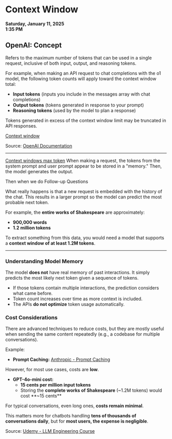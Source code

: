 # Context Window  
**Saturday, January 11, 2025**  
**1:35 PM**  

## OpenAI: Concept  

Refers to the maximum number of tokens that can be used in a single request, inclusive of both input, output, and reasoning tokens.  

For example, when making an API request to chat completions with the o1 model, the following token counts will apply toward the context window total:  

- **Input tokens** (inputs you include in the messages array with chat completions)  
- **Output tokens** (tokens generated in response to your prompt)  
- **Reasoning tokens** (used by the model to plan a response)  

Tokens generated in excess of the context window limit may be truncated in API responses.  

[Context window](context-window.png)

Source: [OpenAI Documentation](https://platform.openai.com/docs/models#context-window)  

---

[Context windows max token](context-window2.png)
When making a request, the tokens from the system prompt and user prompt appear to be stored in a "memory." Then, the model generates the output.  

Then when we do Follow-up Questions  

What really happens is that a new request is embedded with the history of the chat. This results in a larger prompt so the model can predict the most probable next token.  

For example, the **entire works of Shakespeare** are approximately:  

- **900,000 words**  
- **1.2 million tokens**  

To extract something from this data, you would need a model that supports a **context window of at least 1.2M tokens**.  

---

### Understanding Model Memory  

The model **does not** have real memory of past interactions. It simply predicts the most likely next token given a sequence of tokens.  

- If those tokens contain multiple interactions, the prediction considers what came before.  
- Token count increases over time as more context is included.  
- The APIs **do not optimize** token usage automatically.  

### Cost Considerations  

There are advanced techniques to reduce costs, but they are mostly useful when sending the same content repeatedly (e.g., a codebase for multiple conversations).  

Example:  
- **Prompt Caching:** [Anthropic - Prompt Caching](https://www.anthropic.com/news/prompt-caching)  

However, for most use cases, costs are **low**.  

- **GPT-4o-mini cost:**  
  - **15 cents per million input tokens**  
  - Storing the **complete works of Shakespeare** (~1.2M tokens) would cost **~15 cents**  

For typical conversations, even long ones, **costs remain minimal**.  

This matters more for chatbots handling **tens of thousands of conversations daily**, but for **most users, the expense is negligible**.  

Source: [Udemy - LLM Engineering Course](https://www.udemy.com/course/llm-engineering-master-ai-and-large-language-models/learn/lecture/46871427#questions/22706365)  

